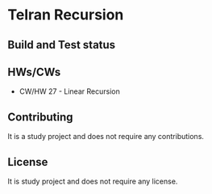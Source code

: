 # Telran Recursion

## Build and Test status

## HWs/CWs

* CW/HW 27 - Linear Recursion

## Contributing

It is a study project and does not require any contributions.

## License

It is study project and does not require any license.
